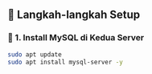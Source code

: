## 🚀 Langkah-langkah Setup

### 🧱 1. Install MySQL di Kedua Server

```bash
sudo apt update
sudo apt install mysql-server -y
